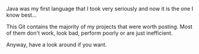Java was my first language that I took very seriously and now it is the one I know best...

This Git contains the majority of my projects that were worth posting.
Most of them don't work, look bad, perform poorly or are just inefficient.

Anyway, have a look around if you want.
